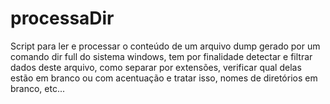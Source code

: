 processaDir
===========

Script para ler e processar o conteúdo de um arquivo dump gerado por um comando dir full do sistema windows, tem por finalidade detectar e filtrar dados deste arquivo, como separar por extensões, verificar qual delas estão em branco ou com acentuação e tratar isso, nomes de diretórios em branco, etc...